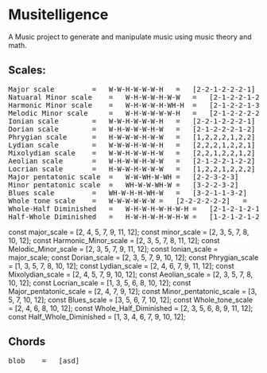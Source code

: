 # Musitelligence

A Music project to generate and manipulate music using music theory and math.

## Scales:

<pre>
Major scale 		= 	W-W-H-W-W-W-H	=	[2-2-1-2-2-2-1]		=	[2, 4, 5, 7, 9, 11, 12]
Natuaral Minor scale 	= 	W-H-W-W-H-W-W	=	[2-1-2-2-1-2-2]		=	[2, 3, 5, 7, 8, 10, 12]	
Harmonic Minor scale 	= 	W-H-W-W-H-WH-H  =	[2-1-2-2-1-3-1] 	=   [2, 3, 5, 7, 8, 11, 12]
Melodic Minor scale 	= 	W-H-W-W-W-W-H 	=	[2-1-2-2-2-2-1] =   [2, 3, 5, 7, 9, 11, 12]
Ionian scale 		= 	W-W-H-W-W-W-H 	=	[2-2-1-2-2-2-1] =   [2, 4, 5, 7, 9, 11, 12]
Dorian scale 		=	W-H-W-W-W-H-W 	=	[2-1-2-2-2-1-2] =   [2, 3, 5, 7, 9, 10, 12]
Phrygian scale 		= 	H-W-W-W-H-W-W 	=	[1,2,2,2,1,2,2] =   [1, 3, 5, 7, 8, 10, 12]
Lydian scale 		= 	W-W-W-H-W-W-H 	=	[2,2,2,1,2,2,1] =   [2, 4, 6, 7, 9, 11, 12]
Mixolydian scale 	= 	W-W-H-W-W-H-W	=	[2,2,1,2,2,1,2] =   [2, 4, 5, 7, 9, 10, 12]
Aeolian scale 		= 	W-H-W-W-H-W-W	=	[2-1-2-2-1-2-2] =   [2, 3, 5, 7, 8, 10, 12]
Locrian scale 		= 	H-W-W-H-W-W-W	=	[1,2,2,1,2,2,2] =   [1, 3, 5, 6, 8, 10, 12]
Major pentatonic scale  = 	W-W-WH-W-WH	=	[2-2-3-2-3] 	=   [2, 4, 7, 9, 12]
Minor pentatonic scale 	= 	WH-W-W-WH-W	=	[3-2-2-3-2] 	=   [3, 5, 7, 10, 12]
Blues scale 		=	WH-W-H-H-WH-W	=	[3-2-1-1-3-2]   =   [3, 5, 6, 7, 10, 12]
Whole tone scale 	=	W-W-W-W-W-W	=	[2-2-2-2-2-2]   =   [2, 4, 6, 8, 10, 12]
Whole-Half Diminished	=	W-H-W-H-W-H-W-H	=	[2-1-2-1-2-1-2-1]   =   [2, 3, 5, 6, 8, 9, 11, 12]
Half-Whole Diminished	=	H-W-H-W-H-W-H-W	=	[1-2-1-2-1-2-1-2]   =   [1, 3, 4, 6, 7, 9, 10, 12]
</pre>

const major_scale = [2, 4, 5, 7, 9, 11, 12];
const minor_scale = [2, 3, 5, 7, 8, 10, 12];
const Harmonic_Minor_scale = [2, 3, 5, 7, 8, 11, 12];
const Melodic_Minor_scale = [2, 3, 5, 7, 9, 11, 12];
const Ionian_scale = major_scale;
const Dorian_scale = [2, 3, 5, 7, 9, 10, 12];
const Phrygian_scale = [1, 3, 5, 7, 8, 10, 12];
const Lydian_scale = [2, 4, 6, 7, 9, 11, 12];
const Mixolydian_scale = [2, 4, 5, 7, 9, 10, 12];
const Aeolian_scale = [2, 3, 5, 7, 8, 10, 12];
const Locrian_scale = [1, 3, 5, 6, 8, 10, 12];
const Major_pentatonic_scale = [2, 4, 7, 9, 12];
const Minor_pentatonic_scale = [3, 5, 7, 10, 12];
const Blues_scale = [3, 5, 6, 7, 10, 12];
const Whole_tone_scale = [2, 4, 6, 8, 10, 12];
const Whole_Half_Diminished = [2, 3, 5, 6, 8, 9, 11, 12];
const Half_Whole_Diminished = [1, 3, 4, 6, 7, 9, 10, 12];
## Chords

<pre>
blob 	= 	[asd]
</pre>
